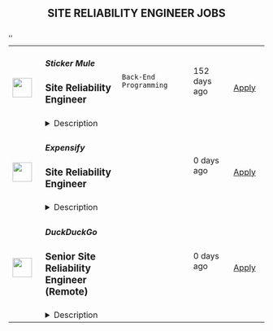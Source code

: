 <div align="center"><h2>SITE RELIABILITY ENGINEER JOBS</h2></div><table><tr>
                <td width="100" height="100" rowspan="2">
                    <img src="https://wwr-pro.s3.amazonaws.com/logos/0082/0772/logo.gif" width="38px" height="auto">
                </td>
                <td width="300">
                    <h5>Sticker Mule</h5>
                    <h3> Site Reliability Engineer</h3>
                </td>
                <td width="300">
                    <code>Back-End Programming</code>
                </td>
                <td width="200">
                <text>152 days ago</text>
                </td>
                <td width="100" rowspan="2">
                <a href="https://weworkremotely.com/remote-jobs/sticker-mule-site-reliability-engineer-1" align="right" target="_blank">Apply</a>
                </td>
            </tr>
            <tr>
                <td colspan="3">
                <details><summary>Description</summary>
                <img src="https://we-work-remotely.imgix.net/logos/0082/0772/logo.gif?ixlib=rails-4.0.0&w=50&h=50&dpr=2&fit=fill&auto=compress" />

<p>
  <strong>Headquarters:</strong> New York, NY
    <br /><strong>URL:</strong> <a href="https://www.stickermule.com">https://www.stickermule.com</a>
</p>

<div>
<strong>About Sticker Mule</strong><br>Sticker Mule is the Internet's most "kick ass" brand. We are privately-owned, profitable, and powered by a globally distributed team that enjoys building happy customer experience at the highest technical standards. Our software team operates from 17 countries, and we're always looking for more exceptional engineers.</div><div>
<br><br>The SRE team is responsible for building, maintaining and securing our services infrastructure, while participating in the weekly on-call schedule.</div><div><a href="https://www.stickermule.com/about"><strong><br>See more about our teams here</strong></a></div><div><strong><br>We offer</strong></div><ol>
<li>Remote work with flexible schedules</li>
<li>A privately owned, low-stress culture</li>
<li>A fun "no bullshit" work environment</li>
</ol><div><strong><br>We like you to know</strong></div><ol>
<li>Docker</li>
<li>Kubernetes</li>
<li>GCP</li>
<li>AWS</li>
<li>Go</li>
<li>Postgres</li>
<li>Redis</li>
<li>Familiarity with JavaScript</li>
<li>Excellent communication skills (English)</li>
<li>Degree in Computer Science or equivalent practical experience</li>
</ol><div><strong><br>Challenges</strong></div><ol>
<li>Build CI and CD pipelines</li>
<li>Optimize and scale workloads</li>
<li>Secure containers and web services</li>
</ol><div><strong><br>Compensation and benefits</strong></div><ol>
<li>Salary: $135k+ based on experience</li>
<li>$20,000 signing bonus</li>
<li>4 weeks vacation + holidays based on your country of residence</li>
</ol><div><br></div>

<p><strong>To apply:</strong> <a href="https://weworkremotely.com/remote-jobs/sticker-mule-site-reliability-engineer-1">https://weworkremotely.com/remote-jobs/sticker-mule-site-reliability-engineer-1</a></p>

                </details>
                </td>
            </tr>,<tr>
                <td width="100" height="100" rowspan="2">
                    <img src="https://remotive.com/job/1570347/logo" width="38px" height="auto">
                </td>
                <td width="300">
                    <h5>SportyBet</h5>
                    <h3>Site Reliability Engineer</h3>
                </td>
                <td width="300">
                    <code>AWS,azure,cloud,DBA</code>
                </td>
                <td width="200">
                <text>1 days ago</text>
                </td>
                <td width="100" rowspan="2">
                <a href="https://remotive.com/remote-jobs/devops/site-reliability-engineer-1570347" align="right" target="_blank">Apply</a>
                </td>
            </tr>
            <tr>
                <td colspan="3">
                <details><summary>Description</summary>
                <p><span style="font-weight: 600; color: rgb(232, 230, 227); letter-spacing: 0.75px; --darkreader-inline-color:#d8d4cf;">Who are we?</span></p><p><br>Sporty's sites are some of the most popular on the internet, consistently staying in Alexa's list of top websites for the countries they operate in</p><p><br></p><p>In addition to our DevOps Team we are building a Site Reliability Team whose purpose is to focus on site reliability and security. It will also involved deployment, configuration, and monitoring, as well as the availability, latency, change management, emergency response, and capacity management of services in production.</p><p><br></p><p><span style="font-weight: 600; color: rgb(232, 230, 227); letter-spacing: 0.75px; --darkreader-inline-color:#d8d4cf;">Responsibilities</span></p><p><br></p><p>Work with a team of DevOps/SRE and DBA professionals</p><p>Improve existing infrastructure and processes in the 6 countries we're currently deployed in as well as streamlining processes deploy to new countries in the future</p><p>Holistically improve all aspects of our current infrastructure including: reducing costs; streamlining environment provisioning; lowering response times and incorporating the latest techniques and technologies</p><p>Monitor and maintain the existing cloud infrastructure via autoscaling, automated alerts, andOpsWork and Grafana dashboards</p><p>Take ownership and responsibility for our cloud operation activities</p><p>Liaise with external security agencies for annual audits as well as perform our own internal security sweeps</p><p>Aid in reconfiguring existing architecture to allow for rapid deployments to new countries</p><p>Mentoring less experienced team members</p><p><br></p><p><span style="font-weight: 600; color: rgb(232, 230, 227); letter-spacing: 0.75px; --darkreader-inline-color:#d8d4cf;">Requirements</span></p><p><br></p><ul style=""><li style="">3+ years SRE experience</li><li style="">Experience independently leading the planning and deployment of a project</li><li style="">Experienced with cloud platforms, especially AWS, including solid knowledge of how to utilize cloud resources to fulfill the demand from other teams and production</li><li style="">Familiar with one program language or script language (Python, Java....)</li><li style="">Experience managing multiple kubernetes clusters in production (virtualization, orchestration, scalability, security, and high availability), skillset such as Helm, Rancher, ArgoCD.</li><li style="">Solid networking protocol and cyber security knowledge, especially the TCP / IP stack and HTTP protocol </li><li style="">A strong understanding of cache, including CDN, HTTP cache (CloudFlare, AWS CloudFront)</li><li style="">Experienced with CloudNative Monitoring solution in Large distributed system using observation model(Trace, Metric, Logging), skillset such as Prometheus, Jaeger, Loki, ELK, Grafana.</li><li style="">Excellent troubleshooting skills, including Linux OS issue diagnosis and OS parameter optimization</li></ul><p><span style="font-weight: 600; color: rgb(232, 230, 227); letter-spacing: 0.75px; --darkreader-inline-color:#d8d4cf;"><br></span></p><p><span style="font-weight: 600; color: rgb(232, 230, 227); letter-spacing: 0.75px; --darkreader-inline-color:#d8d4cf;">Beneficial </span></p><p><br></p><ul style=""><li style="">Experience working with other cloud platform is a plus. (GCP, Azure, AliCloud)</li><li style="">Familiar with at least one of infrastructure as Code (Terraform, Cloudformation)</li><li style="">Design and implement CI/CD workflow is a plus (Jenkins, Github Action)</li><li style="">Experience with system automation tools (Ansible, Salt, Chef)</li><li style="">Understanding of modern Micro Services and Service Mesh concepts is a plus(Containers, Istio)</li></ul><p><br></p><p style="text-size-adjust: 100%; overflow-wrap: break-word; color: rgb(209, 205, 199); --darkreader-inline-color:#c8c3bc;"><span style="text-size-adjust: 100%;">Interview Process</span></p><p style="color: rgb(209, 205, 199); text-size-adjust: 100%; overflow-wrap: break-word; --darkreader-inline-color:#c8c3bc;"><br style="text-size-adjust: 100%;"></p><ul style=""><li style="">HackerRank Test<br style="border-color: initial; --darkreader-inline-border-top: initial; --darkreader-inline-border-right: initial; --darkreader-inline-border-bottom: initial; --darkreader-inline-border-left: initial;"></li><li style=""><p>Remote video screening + ID check with our Talent Acquisition Team </p></li><li style="">Remote 90 Minute Video Interview with 3x Team Members (30 Minutes Each)</li><li style="">24-72 hour feedback loops throughout process</li></ul><p><br></p><p><span style="font-weight: 600; color: rgb(232, 230, 227); letter-spacing: 0.75px; --darkreader-inline-color:#d8d4cf;"> Benefits</span></p><p><br></p><p>Quarterly and flash bonuses</p><p>Flexible working hours</p><p>Top-of-the-line equipment</p><p>Referral bonuses</p><p>28 days paid annual leave</p><p>Annual company retreat - we all went to Dubai in 2022 and are planning 2 more retreats for 2023!</p><p>Highly talented, dependable co-workers in a global, multicultural organisation</p><p>Payment via DEEL, a world class online wallet system </p><p>We score 100% on The Joel Test</p><p>Our teams are small enough for you to be impactful</p><p>Our business is globally established and successful, offering stability and security to our Team Members</p>
<img src="https://remotive.com/job/track/1570347/blank.gif?source=public_api" alt=""/>
                </details>
                </td>
            </tr>,<tr>
                <td width="100" height="100" rowspan="2">
                    <img src="https://pbs.twimg.com/profile_images/1387074696831672327/C7WTpiAb_400x400.jpg" width="38px" height="auto">
                </td>
                <td width="300">
                    <h5>Expensify</h5>
                    <h3>Site Reliability Engineer</h3>
                </td>
                <td width="300">
                    <code></code>
                </td>
                <td width="200">
                <text>0 days ago</text>
                </td>
                <td width="100" rowspan="2">
                <a href="https://we.are.expensify.com/remote-sre" align="right" target="_blank">Apply</a>
                </td>
            </tr>
            <tr>
                <td colspan="3">
                <details><summary>Description</summary>
                <div class="sqs-block html-block sqs-block-html" data-block-type="2" id="block-eac634bede3baddc19ab"><div class="sqs-block-content">

<h2 style="white-space:pre-wrap;">Your Mission,&nbsp;Should You Choose to Accept:</h2><p class="" style="white-space:pre-wrap;">Join our passionate team of top-notch engineers to solve a real-world problem, and help people spend less time managing expenses and more time pursuing their real goals. As we revolutionize the way people manage their expenses, being part of the Expensify team means building the easiest, fastest, and most efficient platform to automate everything expense-related.</p><p class="" style="white-space:pre-wrap;">Our employees work from all over the world, but if you're looking for a change of scene we offer visa sponsorship and relocation assistance to join us at one of our rad locations:</p><ul data-rte-list="default"><li><p class="" style="white-space:pre-wrap;">San Francisco </p></li><li><p class="" style="white-space:pre-wrap;">Portland </p></li><li><p class="" style="white-space:pre-wrap;">Michigan </p></li><li><p class="" style="white-space:pre-wrap;">New York </p></li><li><p class="" style="white-space:pre-wrap;">London </p></li><li><p class="" style="white-space:pre-wrap;">Melbourne</p></li></ul><p class="" style="white-space:pre-wrap;">Even though we work hard at Expensify, we make sure our employees are happy. Our most talked about perk is our<a href="https://we.are.expensify.com/explore-the-world"> Offshore</a> where we spend a month abroad working from a remote location as a team. This year we’re going to South Korea, do you want to join?</p><h2 style="white-space:pre-wrap;">About Site Reliability Engineering at Expensify</h2><p class="" style="white-space:pre-wrap;">The SRE team is responsible for overseeing the development, implementation, and maintenance of the infrastructure used by our applications. We work closely with the product development and engineering teams to expand and enhance our deeply integrated service platform. Our goal is to develop and support the systems and automations that drive our business-critical platform, ensuring high uptime and quality deployments, while maintaining operational flexibility.</p><h2 style="white-space:pre-wrap;">About You</h2><p class="" style="white-space:pre-wrap;">Whether you’re tuning configs or writing a new automation task, you’re self-driven and collaborative. You’re an autonomous individual who is passionate about building a stable product. You’re open to working with our engineering and customer-facing teams to make sure we’re growing in the best possible way. You’re excited by our culture of <a href="https://we.are.expensify.com/inclusion">Live Rich, Have Fun, and Save the World</a>, and have an ambition you’re incredibly passionate about that Expensify can help you achieve.</p><p class="" style="white-space:pre-wrap;">As a Site Reliability Engineer, your responsibilities will include:</p><ul data-rte-list="default"><li><p class="" style="white-space:pre-wrap;">Implementing and maintaining systems that monitor networks, server health, and application performance.</p></li><li><p class="" style="white-space:pre-wrap;">Configuring infrastructure systems to provide load balancing, application firewalls, reverse proxying, and related services.</p></li><li><p class="" style="white-space:pre-wrap;">Creating and implementing security policies that protect us and our customers.</p></li><li><p class="" style="white-space:pre-wrap;">Striving to deliver high availability and data redundancy throughout our platform.</p></li><li><p class="" style="white-space:pre-wrap;">Designing tools to help our entire engineering organization be as productive as possible.</p></li></ul><p class="" style="white-space:pre-wrap;">We’re looking for someone who:</p><ul data-rte-list="default"><li><p class="" style="white-space:pre-wrap;">Communicates well, both interpersonally and in their code.</p></li><li><p class="" style="white-space:pre-wrap;">Knows how to solve problems by automating their solutions.</p></li><li><p class="" style="white-space:pre-wrap;">Has a strong foundation in security from a software, systems, and network standpoint.</p></li><li><p class="" style="white-space:pre-wrap;">Has experience with Linux system configuration, administration, and tuning.</p></li><li><p class="" style="white-space:pre-wrap;">Has experience with automated configuration management, and continuous integration (CI) systems.</p></li><li><p class="" style="white-space:pre-wrap;">Understands the role and impact that infrastructure can have on the organization as a whole.</p></li><li><p class="" style="white-space:pre-wrap;">Is passionate about “getting under the hood” of systems and technologies to understand their inner workings, and fix what needs fixing.</p></li></ul><p class="" style="white-space:pre-wrap;">We’re looking for people who already have a strong background in Linux system administration to join the team. We use this as the foundation for your launchpad in Expensify, with an expectation that you’re able to carry those skills into domains you have yet to dip your feet into.</p><h2 style="white-space:pre-wrap;">Compensation &amp; Benefits</h2><ul data-rte-list="default"><li><p class="" style="white-space:pre-wrap;">Full-time, salaried position</p></li><li><p class="" style="white-space:pre-wrap;">401k with employer match</p></li><li><p class="" style="white-space:pre-wrap;">100% Medical/Dental/Mental Health support/Vision contributions</p></li><li><p class="" style="white-space:pre-wrap;">$20k annual family planning benefit through Carrot</p></li><li><p class="" style="white-space:pre-wrap;">Three months of fully paid leave, with up to six months for birthing parents</p></li><li><p class="" style="white-space:pre-wrap;">Commuter benefits</p></li><li><p class="" style="white-space:pre-wrap;">Free lunch</p></li><li><p class="" style="white-space:pre-wrap;">Flexible vacation policy</p></li><li><p class="" style="white-space:pre-wrap;">Relocation available</p></li></ul><h2 style="white-space:pre-wrap;">Next Steps</h2><p class="" style="white-space:pre-wrap;">Applying is easy, but it takes time. See, while we know you're awesome, it's actually really hard and time consuming to find you in the midst of literally hundreds of other applications we get from everyone else. So this is where we're going to ask our first favor: can you make it really easy and obvious how great you are, so we don't accidentally overlook you? There are many ways to do that, but the easiest way to help us out is by answering the following questions:</p><ol data-rte-list="default"><li><p class="" style="white-space:pre-wrap;">What's the URL of your website? If you don't have one, why not?</p></li><li><p class="" style="white-space:pre-wrap;">What's your admin/coding history? When did you start, and what have you done between then and now?</p></li><li><p class="" style="white-space:pre-wrap;">What do you want to do with the rest of your life, and how is Expensify a step toward your long-term goals? <em>(We’re serious, we want to know! Share what you’re comfortable sharing, but we are a group of ambitious individuals building a community of people who want to achieve success in every aspect of our lives, and we encourage employees to figure out how they can use Expensify to realize their personal goals with the support of the company around them.)</em></p></li><li><p class="" style="white-space:pre-wrap;">How did you hear about us? A job posting? Chalk on a sidewalk? From a friend? Let us know where you saw this opening.</p></li></ol><h2 style="white-space:pre-wrap;">Resume not your thing? That’s great, we don’t really read them anyway! Forward your responses to the questions to <a href="mailto:apply@expensify.com">apply@expensify.com</a>. We're excited to hear from you!</h2>


</div></div>
                </details>
                </td>
            </tr>,<tr>
                <td width="100" height="100" rowspan="2">
                    <img src="https://pbs.twimg.com/profile_images/1607488740959608832/m80nYXA3_400x400.jpg" width="38px" height="auto">
                </td>
                <td width="300">
                    <h5>DuckDuckGo</h5>
                    <h3>
            Senior Site Reliability Engineer (Remote)
          </h3>
                </td>
                <td width="300">
                    <code></code>
                </td>
                <td width="200">
                <text>0 days ago</text>
                </td>
                <td width="100" rowspan="2">
                <a href="https://duckduckgo.recruitee.com/o/senior-site-reliability-engineer-remote" align="right" target="_blank">Apply</a>
                </td>
            </tr>
            <tr>
                <td colspan="3">
                <details><summary>Description</summary>
                
            <p>Hi, we’re DuckDuckGo, the Internet privacy company for everyone who wants to take back their privacy now. For over a decade, we've been building our product, including new privacy technology, and working with policymakers to make online privacy simple and accessible for all.</p>
<p><br></p>
<p>Our app is now downloaded more than 75M times a year, and our private search engine packaged with it has become the #2 search engine on mobile in over 21 countries, including the United States, United Kingdom, Canada, Australia, Germany, and the Netherlands. Oh, and we've been profitable since 2014 with revenue currently exceeding $100 million a year! Now, we’re rolling out a suite of new privacy solutions, including <u><a href="https://www.spreadprivacy.com/introducing-email-protection-beta/" rel="noopener">Email Protection</a></u>,  <u><a href="https://spreadprivacy.com/introducing-app-tracking-protection/" rel="noopener">App Tracking Protection</a></u><a rel="noopener">&nbsp;</a>and our first-ever Desktop Apps for <u><a href="https://spreadprivacy.com/introducing-duckduckgo-for-mac/" rel="noopener">Mac</a></u><a href="https://spreadprivacy.com/introducing-duckduckgo-for-mac/" rel="noopener"> </a>and Windows.</p>
<p><br></p>
<p>We’re looking for a&nbsp;<strong>Senior Site Reliability Engineer&nbsp;</strong>to help shape our all-in-one privacy solution and join our mission to show the world that protecting your privacy online can be simple.</p>
<p><br></p>
<p>As part of our growing team, you will be dedicated to improving and scaling the reliability of our end-to-end infrastructure. We dive deep into complex operational challenges, including software, systems, automation, and process analysis.  We are looking for candidates that can read, write, troubleshoot, and deploy all types of software as we face unique challenges in privacy and scale.<br></p>
<p><br></p>
<p>We empower our team to be self-directed and self-motivated in their work. If you'd thrive in that environment, and our core values resonate with you -- build trust, question assumptions, and validate direction -- you'll fit right in!</p>
<p><strong><br></strong></p>
<h6><strong>What you will do</strong></h6>
<ul>
<li>Lead projects from proposal through postmortem, assessing vague problems, proposing high-impact solutions, and executing them against a set of success criteria.</li>
<li><p>Develop effective tools, services, alerts, and responses to identify and address reliability risks.</p></li>
<li>Work closely with search engineers to triage production issues and identify appropriate remediation, including code changes and performance considerations.</li>
<li>Participate in our on-call rotation; triage and address reliability issues that come up in production.</li>
<li>Help identify the future technical direction of our deployment with an effort to improve reliability and performance.</li>
<li>We expect SRE team members to handle on-call shifts. Currently these are weekly rotations covering US Eastern Time Zone 0000-1200 and 1200-0000 - exact shift schedules may be subject to change in future, but currently we expect you to be on call for 1 week every 4-5 weeks.</li>
</ul>
<h6><strong><br></strong></h6>
<h6><strong>WHAT WE ARE LOOKING FOR</strong></h6>
<ul>
<li>At least 7 years of engineering experience, with 5+ years focused on tackling the reliability challenges of large-scale deployments and high-traffic, distributed systems</li>
<li>Experience with production troubleshooting, including: distributed systems, code, storage, networking, and operating systems</li>
<li>Moderate-to-advanced programming experience, preferably in a high-level language like Perl or Python</li>
<li>Experience participating in a 24x7 on-call rotation for a large-scale deployment.</li>
<li>Experience configuring and troubleshooting Linux and NGiNX</li>
<li>Strong organizational skills, you have an eye for detail and are not afraid to use it!</li>
<li>Effective project management skills; you have successfully launched projects from inception to production</li>
<li>Strong communication skills: You clearly articulate, in verbal and written communication, your recommendations and decisions</li>
<li>Comfortable providing feedback to an array of stakeholders, both internal and external</li>
<li>Experience with email infrastructure at scale is a plus</li>
</ul>
<p><strong>How We Will Support You </strong> </p>
<p>Our core values -- build trust, question assumptions, and validate direction -- underpin how we work day-to-day and the support we give our team members. We strive to empower our team members to be self-directed and self-motivated in their work.  </p>
<p><br></p>
<ul><li>
<strong>Remote First, Always</strong>: We've always been a fully distributed company with team members all over the world. We trust you to get your work done wherever, whenever.  </li></ul>
<ul><li>
<strong>Commitment to Personal Growth:</strong> Every team member has an annual budget of $1,250 USD to invest in their professional development. Every team member also has a dedicated Career Advisor, who serves as a guide to help you develop your strengths, identify your motivations, and understand your opportunities for growth. </li></ul>
<ul><li>
<strong>Leadership:</strong> We have many different types of leaders and possible combinations of leadership roles, so you can grow your career in a way that aligns best with your personal goals. You can seek additional leadership roles by being directly responsible for projects, taking ownership of areas of the company, developing and maintaining internal processes, or pursuing advisory roles. </li></ul>
<ul><li>
<strong>Work/Life Balance: </strong>Team members have the freedom and flexibility to organize their own work schedules. We want you to thrive both in and out of the office. We trust you to use good judgment and take the time off that you need to bring your best self to work.  </li></ul>
<p><br></p>
<p>We also offer paid parental leave, a co-working stipend, office setup reimbursement, and a wellness stipend. More support resources can be found in our <u><a href="https://duckduckgo.com/assets/hiring/team_support_guide.pdf" rel="noopener">Team Member Support Guide</a></u>, which explains how we make your well-being a priority. </p>
<p><br></p>
<p>For more information on how we collaborate worldwide, from leadership in our relatively flat organization to start-to-finish ownership<strong>,</strong> check out <u><a href="https://duckduckgo.com/assets/hiring/how_we_work.pdf" rel="noopener">Duckboards Culture: How We Work.</a></u> </p>
<h6>
<br><br>
</h6>
<h6><strong>COMPENSATION</strong></h6>
<p>Annual compensation: $170,000 USD and stock options.&nbsp;Compensation is the same within a professional level, regardless of geographic location or functional area, and the compensation for each professional level is transparent across the organization.</p>
<p><br></p>
<p><strong>Hiring Process</strong> </p>
<p>Hiring works best when it's a two-way street. Learn how we help you get to know DuckDuckGo and envision your future role here. Find out more about <u><a href="https://duckduckgo.com/assets/hiring/how_we_hire.pdf" rel="noopener">how we hire</a></u>. </p>
<p><br></p>
<p><strong>Diversity, Equity, and Inclusion</strong> </p>
<p>DuckDuckGo provides equal work opportunities to all team members and applicants<u>,</u> and it prohibits discrimination and harassment of any type on the basis of race, color, ethnicity, caste, religion, age, sex (including pregnancy), national origin, disability status, genetics, protected veteran status, sexual orientation, gender identity or expression, or any other characteristic protected by our policies or federal, state, or local laws.</p>
<p><br></p>
<p>We want to ensure that our hiring process is accessible. If you need reasonable accommodation for any part of the application process because of a medical condition or disability, please send an email to <u><a rel="noopener">careers@duckduckgo.com</a></u> to let us know the nature of your request.  </p>
<p><br></p>
<p>If you think you might thrive in this environment, we would love to hear from you. </p>
<p><br></p>
<p><strong>Please note that:</strong> </p>
<ol>
<li>Sometimes we meet up! Expect to travel at least two times a year: once for our all-hands meetup and again for a team retreat (each around 4-5 days). While extenuating circumstances may impact attendance, everyone is strongly encouraged to attend.</li>
<li>While we offer a flexible work arrangement with no core hours, expect an average full-time commitment of 40 hours per week. </li>
<li>A successful candidate will be subject to a background check and must receive satisfactory results of the same, as a condition of joining the team. </li>
<li>By applying for this role, you confirm that all information submitted is accurate and complete. You further acknowledge that providing false or fraudulent information during the application process is cause for denial of an offer, revocation of any existing offer, or other adverse action, up to and including termination after the start of your commencement of work.  </li>
</ol>
<p><br></p>
          
                </details>
                </td>
            </tr>,<tr>
                <td width="100" height="100" rowspan="2">
                    <img src="https://pbs.twimg.com/profile_images/966759182589308928/s5rZXoWk_400x400.jpg" width="38px" height="auto">
                </td>
                <td width="300">
                    <h5>Status</h5>
                    <h3>Senior Site Reliability Engineer</h3>
                </td>
                <td width="300">
                    <code></code>
                </td>
                <td width="200">
                <text>0 days ago</text>
                </td>
                <td width="100" rowspan="2">
                <a href="https://boards.greenhouse.io/embed/job_app?for=status72&token=4797968&b=https%3A%2F%2Fjobs.status.im%2F" align="right" target="_blank">Apply</a>
                </td>
            </tr>
            <tr>
                <td colspan="3">
                <details><summary>Description</summary>
                
    <div class="content-intro"><p style="text-align: justify;"><strong>About Status</strong></p>
<p style="text-align: justify;"><span style="font-weight: 400;">Status is building the tools and infrastructure for the advancement of a secure, private, and open web3.&nbsp;</span></p>
<p style="text-align: justify;"><span style="font-weight: 400;">With the high level goals of preserving the right to privacy, mitigating the risk of censorship, and promoting economic trade in a transparent, open manner, Status is building a community where anyone is welcome to join and contribute.</span></p>
<p style="text-align: justify;"><span style="font-weight: 400;">As an organization, Status seeks to push the web3 ecosystem forward through research, creation of developer tools, and support of the open source community.&nbsp;</span></p>
<p style="text-align: justify;"><span style="font-weight: 400;">As a product, Status is an open source, Ethereum-based app that gives users the power to chat, transact, and access a revolutionary world of DApps on the decentralized web. But Status is also building foundational infrastructure for the whole Ethereum ecosystem, including the Nimbus ETH 1.0 and 2.0 clients, the Keycard hardware wallet, and the Waku messaging protocol (a continuation of Whisper).</span></p>
<p style="text-align: justify;"><span style="font-weight: 400;">As a team, Status has been completely distributed since inception.&nbsp; Our team is currently 150+ core contributors strong, and welcomes a growing number of community members from all walks of life, scattered all around the globe.&nbsp;</span></p>
<p style="text-align: justify;"><span style="font-weight: 400;">We care deeply about open source, and our organizational structure has minimal hierarchy and no fixed work hours. We believe in working with a high degree of autonomy while supporting the organization's priorities.</span></p></div>

    <p>&nbsp;</p>
<p><a href="https://nimbus.team/"><span style="font-weight: 400;">Nimbus</span></a><span style="font-weight: 400;"> is a research team that focuses on developing an Ethereum client and library targeting both Ethereum and the upcoming, proof-of-stake-based ETH2. We believe that the largest deployment of Ethereum will potentially be on embedded systems, Nimbus will be designed to perform well on embedded, mobile, and generally resource-restricted devices. The extensible, configurable, and modular design of Nimbus will make it production ready for Web 3.0 and will ensure that it can be supported and maintained across all goals of Ethereum 2.0.</span></p>
<p><span style="font-weight: 400;">Building the stack from the ground up, we’re translating the latest Ethereum 2.0 research into practical, performant and reusable libraries to provide fertile exploration ground for further R&amp;D. </span><a href="https://our.status.im/nimbus-update-september-11th/"><span style="font-weight: 400;">Check our latest update!</span></a></p>
<p>&nbsp;</p>
<p><strong>Key responsibilities&nbsp;</strong></p>
<ul>
<li style="font-weight: 400;"><span style="font-weight: 400;">Automation of infrastructure deployment, configuration, and scaling</span></li>
<li style="font-weight: 400;"><span style="font-weight: 400;">Maintenance of monitoring, logging, and backup systems</span></li>
<li style="font-weight: 400;"><span style="font-weight: 400;">Development of continuous integration platforms and scripts</span></li>
<li style="font-weight: 400;"><span style="font-weight: 400;">Ensuring security of hosts and other online resources</span></li>
<li style="font-weight: 400;"><span style="font-weight: 400;">Daily monitoring of all services and responding to breakage and security incidents</span></li>
<li style="font-weight: 400;"><span style="font-weight: 400;">Maintaining a written knowledge base regarding all practices and processes followed by the team, including step-by-step guides, check lists, trouble-shooting tips and other resources</span></li>
<li style="font-weight: 400;"><span style="font-weight: 400;">Improving the observability of the Nimbus software by implementing additional metrics and tuning the logging output</span></li>
<li style="font-weight: 400;"><span style="font-weight: 400;">Detailed reporting of all encountered issues to the Nimbus development team</span></li>
</ul>
<p>&nbsp;</p>
<p><strong>You ideally will have&nbsp;</strong></p>
<ul>
<li style="font-weight: 400;"><span style="font-weight: 400;">Experience or interest in Ethereum and/or the ecosystem</span></li>
<li style="font-weight: 400;"><span style="font-weight: 400;">Openness to learning &amp; using new programming languages, e.g. Nim</span></li>
<li style="font-weight: 400;"><span style="font-weight: 400;">Experience with configuration management software such as Ansible, Puppet, Chef and cfEngine, etc.</span></li>
<li style="font-weight: 400;"><span style="font-weight: 400;">Experience or/and interest in working in a bare metal environment with experience with bare metal automation tooling such as Canonical MaaS, TinkerBell and OpenStack Ironic&nbsp;</span></li>
<li style="font-weight: 400;"><span style="font-weight: 400;">High proficiency with Linux operating systems (Ubuntu/Debian), REST API’s, Docker, and ZFS</span></li>
<li style="font-weight: 400;"><span style="font-weight: 400;">Prior experience as a programmer/engineer using low-level languages (C, C++, etc.)</span></li>
<li style="font-weight: 400;"><span style="font-weight: 400;">Experience in, and passion for, blockchain technology.</span></li>
<li style="font-weight: 400;"><span style="font-weight: 400;">A strong alignment to our principles: </span><a href="https://status.im/about/#our-principles"><span style="font-weight: 400;">https://status.im/about/#our-principles</span></a></li>
</ul>
<p>&nbsp;</p>
<p><strong>Bonus points if</strong></p>
<ul>
<li style="font-weight: 400;"><span style="font-weight: 400;">Experience with Nim</span></li>
<li style="font-weight: 400;"><span style="font-weight: 400;">Ability and willingness to work with a little bit of research: will be among other things to get information directly from the open-source blockchain code and deal with cases where no documentation is provided</span></li>
<li style="font-weight: 400;"><span style="font-weight: 400;">Experience with running different Ethereum nodes (Geth, OpenEthereum, Erigon, etc)</span></li>
<li style="font-weight: 400;"><span style="font-weight: 400;">Experience with running ETH2.0 validator and beacon chain nodes (Lighthouse, Prysm, Teku, etc)</span></li>
<li style="font-weight: 400;"><span style="font-weight: 400;">Deep understanding and expertise on the technical level of the ETH2 protocol (such as validation, slashing, network edge cases)</span></li>
</ul>
<p><span style="font-weight: 400;">[<em>Don’t worry if you don’t meet all of these criteria, we’d still love to hear from you anyway if you think you’d be a great fit for this role. Just explain to us why in your cover letter].</em></span></p>
<p>&nbsp;</p>
<p><strong>Hiring Process&nbsp;</strong></p>
<ol>
<li style="font-weight: 400;"><span style="font-weight: 400;">Interview with our People Ops team</span></li>
<li style="font-weight: 400;"><span style="font-weight: 400;">Interview with Head of Infra&nbsp;</span></li>
<li style="font-weight: 400;"><span style="font-weight: 400;">Interview with Nimbus Team Lead</span></li>
<li style="font-weight: 400;"><span style="font-weight: 400;">Interview with Program Lead</span></li>
</ol>
<p>&nbsp;</p>
<p><strong>Compensation</strong></p>
<p><span style="font-weight: 400;">The expected compensation range for this role is $100,000 - $120,000 (negotiable, dependent on how we assess your skills and experience throughout our interview process. </span></p>
<p>&nbsp;</p>

    

    

                </details>
                </td>
            </tr></table>